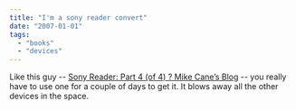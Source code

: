 ```yaml
---
title: "I'm a sony reader convert"
date: "2007-01-01"
tags: 
  - "books"
  - "devices"
---
```


Like this guy -- [Sony Reader: Part 4 (of 4) ? Mike Cane’s Blog](http://mikecane.wordpress.com/2006/10/26/sony-reader-part-4-of-4/ "Sony Reader: Part 4 (of 4) ? Mike Cane's Blog") -- you really have to use one for a couple of days to get it. It blows away all the other devices in the space.

